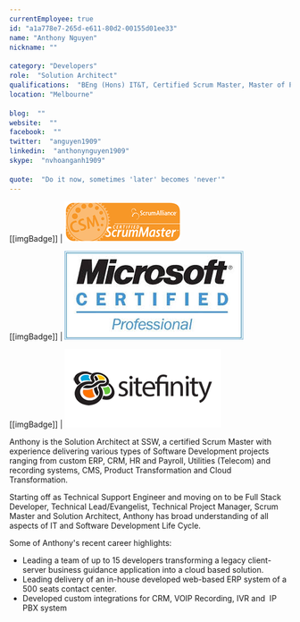 ```yaml
---
currentEmployee: true
id: "a1a778e7-265d-e611-80d2-00155d01ee33"
name: "Anthony Nguyen"
nickname: ""

category: "Developers"
role:  "Solution Architect"
qualifications:  "BEng (Hons) IT&T, Certified Scrum Master, Master of Project Mgnt"
location: "Melbourne"

blog:  ""
website:  ""
facebook:  ""
twitter:  "anguyen1909"
linkedin:  "anthonynguyen1909"
skype:  "nvhoanganh1909"

quote:  "Do it now, sometimes 'later' becomes 'never'"
---
```

[[imgBadge]]
| ![Certified Scrum Master](../badges/csm.png) 

[[imgBadge]]
| ![Microsoft Certified Professional](../badges/microsoft-certified.jpg) 

[[imgBadge]]
| ![Sitefinity](../badges/logo_sitefinity.png) 
  

Anthony is the Solution Architect at SSW, a certified Scrum Master with experience delivering various types of Software Development projects ranging from custom ERP, CRM, HR and Payroll, Utilities (Telecom) and recording systems, CMS, Product Transformation and Cloud Transformation.

Starting off as Technical Support Engineer and moving on to be Full Stack Developer, Technical Lead/Evangelist, Technical Project Manager, Scrum Master and Solution Architect, Anthony has broad understanding of all aspects of IT and Software Development Life Cycle. 

Some of Anthony's recent career highlights:

*   Leading a team of up to 15 developers transforming a legacy client-server business guidance application into a cloud based solution. 
*   Leading delivery of an in-house developed web-based ERP system of a 500 seats contact center.
*   Developed custom integrations for CRM, VOIP Recording, IVR and  IP PBX system
